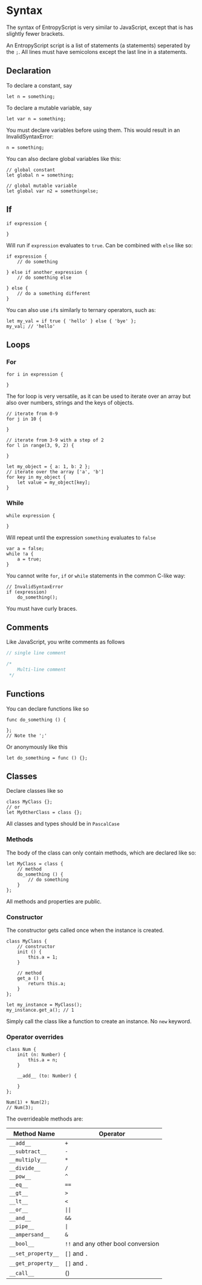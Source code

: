 # Syntax

The syntax of EntropyScript is very similar to JavaScript, except that is has slightly fewer brackets.

An EntropyScript script is a list of statements (a statements) seperated by the `;`. 
All lines must have semicolons except the last line in a statements.

## Declaration

To declare a constant, say
```
let n = something;
```

To declare a mutable variable, say 
```
let var n = something;
```

You must declare variables before using them.
This would result in an InvalidSyntaxError:
```
n = something;
```

You can also declare global variables like this:
```
// global constant
let global n = something;

// global mutable variable
let global var n2 = somethingelse;
```

## If

```
if expression {
	
}
```
Will run if `expression` evaluates to `true`.
Can be combined with `else` like so:

```
if expression {
	// do something
	
} else if another_expression {
	// do something else
	
} else {
    // do a something different
}
```

You can also use `if`s similarly to ternary operators, such as:
```
let my_val = if true { 'hello' } else { 'bye' };
my_val; // 'hello'
```

## Loops

### For

```
for i in expression {
    
}
```

The for loop is very versatile, as it can be used to iterate over an array but also over numbers, strings and the keys of objects.

```
// iterate from 0-9
for j in 10 {
	
}

// iterate from 3-9 with a step of 2
for l in range(3, 9, 2) {
	
}

let my_object = { a: 1, b: 2 };
// iterate over the array ['a', 'b']
for key in my_object {
	let value = my_object[key];
}
```

### While

```
while expression {
	
}
```

Will repeat until the expression `something` evaluates to `false`

```
var a = false;
while !a {
    a = true;
}
```


You cannot write `for`, `if` or `while` statements in the common C-like way:
```
// InvalidSyntaxError
if (expression) 
	do_something();
```
You must have curly braces.

## Comments

Like JavaScript, you write comments as follows
```js
// single line comment

/*
    Multi-line comment
 */
```


## Functions

You can declare functions like so

```
func do_something () {

};
// Note the ';'

```
Or anonymously like this
```
let do_something = func () {};
```

## Classes

Declare classes like so
```
class MyClass {};
// or
let MyOtherClass = class {};
```

All classes and types should be in `PascalCase`

### Methods
The body of the class can only contain methods, which are declared like so:
```
let MyClass = class {
    // method
    do_something () {
        // do something
    }
};
```
All methods and properties are public.

### Constructor
The constructor gets called once when the instance is created.
```
class MyClass {
    // constructor 
    init () {
        this.a = 1;
    }
    
    // method
    get_a () {
        return this.a;
    }
};

let my_instance = MyClass();
my_instance.get_a(); // 1
```
Simply call the class like a function to create an instance. No `new` keyword.

### Operator overrides
```
class Num {
    init (n: Number) {
        this.a = n;
    }
    
    __add__ (to: Number) {
    
    }
};

Num(1) + Num(2);
// Num(3);
```

The overrideable methods are:

| Method Name        | Operator                           |
|--------------------|------------------------------------|
| `__add__`          | `+`                                |
| `__subtract__`     | `-`                                |
| `__multiply__`     | `*`                                |
| `__divide__`       | `/`                                |
| `__pow__`          | `^`                                |
| `__eq__`           | `==`                               |
| `__gt__`           | `>`                                |
| `__lt__`           | `<`                                |
| `__or__`           | <code>&#124;&#124;</code>          |
| `__and__`          | `&&`                               |
| `__pipe__`         | <code>&#124;</code>                |
| `__ampersand__`    | `&`                                |
| `__bool__`         | `!!` and any other bool conversion |
| `__set_property__` | `[]` and `.`                       |
| `__get_property__` | `[]` and `.`                       |
| `__call__`         | ()                                 |
          